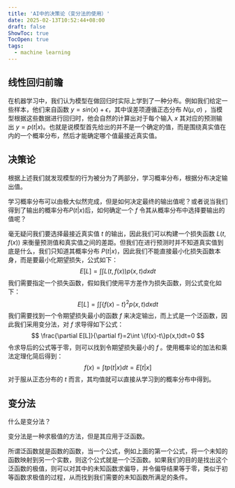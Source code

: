 ```yaml
---
title: 'AI中的决策论（变分法的使用）'
date: 2025-02-13T10:52:44+08:00
draft: false
ShowToc: true
TocOpen: true
tags:
  - machine learning
---
```




## 线性回归前瞻

在机器学习中，我们认为模型在做回归时实际上学到了一种分布。例如我们给定一些样本，他们来自函数 $y=sin(x)+\epsilon$，其中误差项遵循正态分布 $N(\mu,\sigma)$ ，当模型根据这些数据进行回归时，他会自然的计算出对于每个输入 $x$ 其对应的预测输出 $y=p(t|x)$。也就是说模型首先给出的并不是一个确定的值，而是围绕真实值在内的一个概率分布，然后才能确定哪个值最接近真实值。

## 决策论

根据上述我们就发现模型的行为被分为了两部分，学习概率分布，根据分布决定输出值。

学习概率分布可以由极大似然完成，但是如何决定最终的输出值呢？或者说当我们得到了输出的概率分布$P(t|x)$后，如何确定一个 $f$ 令其从概率分布中选择要输出的值呢？

毫无疑问我们要选择最接近真实值 $t$ 的输出，因此我们可以构建一个损失函数 $L(t,f(x))$ 来衡量预测值和真实值之间的差距。但我们在进行预测时并不知道真实值到底是什么，我们只知道其概率分布 $P(t|x)$，因此我们不能直接最小化损失函数本身，而是要最小化期望损失，公式如下：
$$
E[L]=\int\int L(t,f(x))p(x,t)dxdt
$$
我们需要指定一个损失函数，假如我们使用平方差作为损失函数，则公式变化如下：
$$
E[L]=\int\int \{f(x)-t\}^2p(x,t)dxdt
$$
我们需要找到一个令期望损失最小的函数 $f$ 来决定输出，而上式是一个泛函数，因此我们采用变分法，对 $f$ 求导得如下公式：
$$
\frac{\partial E[L]}{\partial f}=2\int \{f(x)-t\}p(x,t)dt=0
$$
令求导后的公式等于零，则可以找到令期望损失最小的 $f$ 。使用概率论的加法和乘法定理化简后得到：
$$
f(x)=\int tp(t|x)dt=E[t|x]
$$
对于服从正态分布的 $t$ 而言，其均值就可以直接从学习到的概率分布中得到。

## 变分法

什么是变分法？

变分法是一种求极值的方法，但是其应用于泛函数。

所谓泛函数就是函数的函数，当一个公式，例如上面的第一个公式，将一个未知的函数映射到另一个实数，则这个公式就是一个泛函数。如果我们的目的是找出这个泛函数的极值，则可以对其中的未知函数求偏导，并令偏导结果等于零，类似于初等函数求极值的过程，从而找到我们需要的未知函数所满足的条件。
